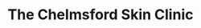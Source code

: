 ---
title: "The Chelmsford Skin Clinic"
url: /chelmsford/the-chelmsford-skin-clinic/
shop: beauty
---